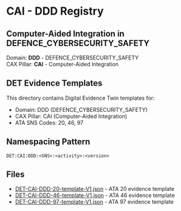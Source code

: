 # CAI - DDD Registry

## Computer-Aided Integration in DEFENCE_CYBERSECURITY_SAFETY

Domain: **DDD** - DEFENCE_CYBERSECURITY_SAFETY  
CAX Pillar: **CAI** - Computer-Aided Integration

## DET Evidence Templates

This directory contains Digital Evidence Twin templates for:
- Domain: DDD (DEFENCE_CYBERSECURITY_SAFETY)
- CAX Pillar: CAI (Computer-Aided Integration)
- ATA SNS Codes: 20, 46, 97

## Namespacing Pattern
```
DET:CAI:DDD:<SNS>:<activity>:<version>
```

## Files
- [DET-CAI-DDD-20-template-V1.json](DET-CAI-DDD-20-template-V1.json) - ATA 20 evidence template
- [DET-CAI-DDD-46-template-V1.json](DET-CAI-DDD-46-template-V1.json) - ATA 46 evidence template
- [DET-CAI-DDD-97-template-V1.json](DET-CAI-DDD-97-template-V1.json) - ATA 97 evidence template
